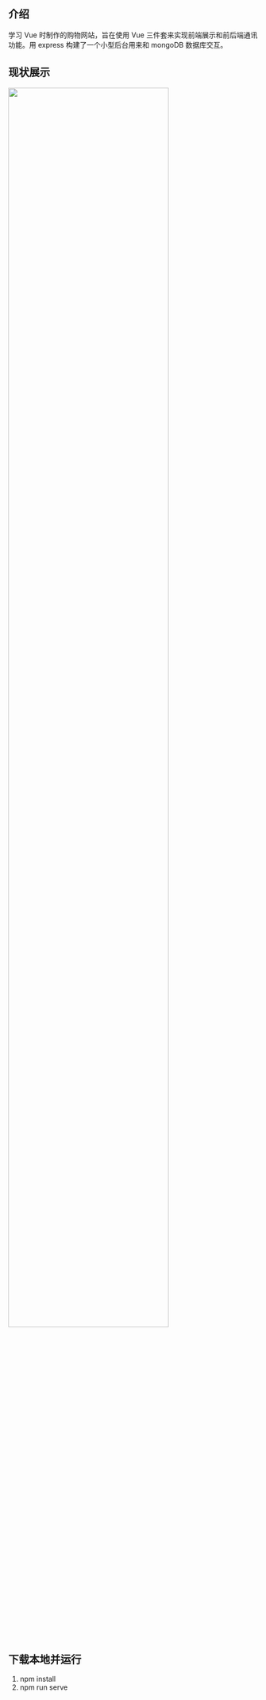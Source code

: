 ## 介绍

学习 Vue 时制作的购物网站，旨在使用 Vue 三件套来实现前端展示和前后端通讯功能。用 express 构建了一个小型后台用来和 mongoDB 数据库交互。

## 现状展示

<img src="./src/assets/readme.png" width="80%"  />

## 下载本地并运行

1. npm install
2. npm run serve

